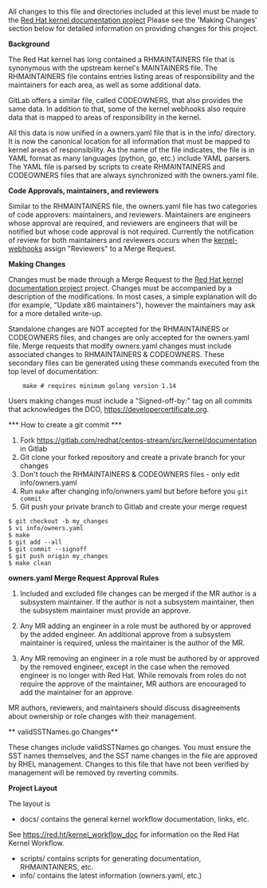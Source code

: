 All changes to this file and directories included at this level must be made
to the [Red Hat kernel documentation project](https://gitlab.com/redhat/centos-stream/src/kernel/documentation)
Please see the 'Making Changes' section below for detailed information on
providing changes for this project.

**Background**

The Red Hat kernel has long contained a RHMAINTAINERS file that is synonymous
with the upstream kernel's MAINTAINERS file.  The RHMAINTAINERS file contains
entries listing areas of responsibility and the maintainers for each area, as
well as some additional data.

GitLab offers a similar file, called CODEOWNERS, that also provides the same
data.  In addition to that, some of the kernel webhooks also require data that
is mapped to areas of responsibility in the kernel.

All this data is now unified in a owners.yaml file that is in the info/
directory.  It is now the canonical location for all information that must be
mapped to kernel areas of responsibility.  As the name of the file indicates,
the file is in YAML format as many languages (python, go, etc.) include
YAML parsers.  The YAML file is parsed by scripts to create RHMAINTAINERS
and CODEOWNERS files that are always synchronized with the owners.yaml file.

**Code Approvals, maintainers, and reviewers**

Similar to the RHMAINTAINERS file, the owners.yaml file has two categories of
code approvers: maintainers, and reviewers.  Maintainers are engineers whose
approval are required, and reviewers are engineers that will be notified but
whose code approval is not required. Currently the notification of review for
both maintainers and reviewers occurs when the [kernel-webhooks](https://gitlab.com/cki-project/kernel-webhooks/) assign
"Reviewers" to a Merge Request.

**Making Changes**

Changes must be made through a Merge Request to the [Red Hat kernel documentation project](https://gitlab.com/redhat/centos-stream/src/kernel/documentation) project.  Changes must be
accompanied by a description of the modifications.  In most cases, a simple
explanation will do (for example, "Update x86 maintainers"), however the
maintainers may ask for a more detailed write-up.

Standalone changes are NOT accepted for the RHMAINTAINERS or CODEOWNERS files,
and changes are only accepted for the owners.yaml file.  Merge requests that
modify owners.yaml changes must include associated changes to RHMAINTAINERS &
CODEOWNERS.  These secondary files can be generated using these commands
executed from the top level of documentation:

```
	make # requires minimum golang version 1.14
```

Users making changes must include a "Signed-off-by:" tag on all commits that
acknowledges the DCO, https://developercertificate.org.

*** How to create a git commit ***

1. Fork https://gitlab.com/redhat/centos-stream/src/kernel/documentation in Gitlab
2. Git clone your forked repository and create a private branch for your changes
3. Don't touch the RHMAINTAINERS & CODEOWNERS files - only edit info/owners.yaml
4. Run `make` after changing info/onwners.yaml but before before you `git commit`
5. Git push your private branch to Gitlab and create your merge request

```
$ git checkout -b my_changes
$ vi info/owners.yaml
$ make
$ git add --all
$ git commit --signoff
$ git push origin my_changes
$ make clean
```

**owners.yaml Merge Request Approval Rules**

1.  Included and excluded file changes can be merged if the MR author is a subsystem maintainer.
If the author is not a subsystem maintainer, then the subsystem maintainer must provide an approve.

2.  Any MR adding an engineer in a role must be authored by or approved by the added engineer.
An additional approve from a subsystem maintainer is required, unless the maintainer is the author
of the MR.

3.  Any MR removing an engineer in a role must be authored by or approved by the removed engineer,
except in the case when the removed engineer is no longer with Red Hat.  While removals from roles
do not require the approve of the maintainer, MR authors are encouraged to add the maintainer for
an approve.

MR authors, reviewers, and maintainers should discuss disagreements about ownership or role changes
with their management.

** validSSTNames.go Changes**

These changes include validSSTNames.go changes.  You must ensure the SST names themselves, and the SST name changes in the file are approved by RHEL management.  Changes to this file that have not been verified by management will be removed by reverting commits.

**Project Layout**

The layout is

- docs/ contains the general kernel workflow documentation, links, etc.

See https://red.ht/kernel_workflow_doc for information on the Red Hat Kernel
Workflow.

- scripts/ contains scripts for generating documentation, RHMAINTAINERS, etc.
- info/ contains the latest information (owners.yaml, etc.)


